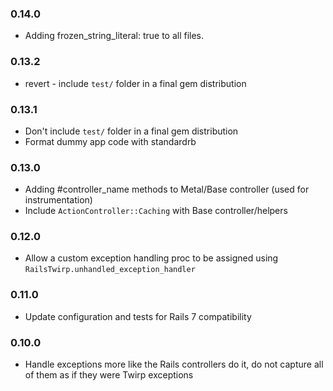 ### 0.14.0
* Adding frozen_string_literal: true to all files.

### 0.13.2
* revert - include `test/` folder in a final gem distribution

### 0.13.1
* Don't include `test/` folder in a final gem distribution
* Format dummy app code with standardrb

### 0.13.0
* Adding #controller_name methods to Metal/Base controller (used for instrumentation)
* Include `ActionController::Caching` with Base controller/helpers


### 0.12.0

* Allow a custom exception handling proc to be assigned using `RailsTwirp.unhandled_exception_handler`

### 0.11.0

* Update configuration and tests for Rails 7 compatibility

### 0.10.0

* Handle exceptions more like the Rails controllers do it, do not capture all of them as if they were Twirp exceptions
